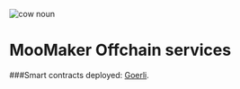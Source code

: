 ![cow noun](https://github.com/MooMaker/moo-offchain/blob/main/images/noun.png)
# MooMaker Offchain services


###Smart contracts deployed:
[Goerli](https://www.github.com/).